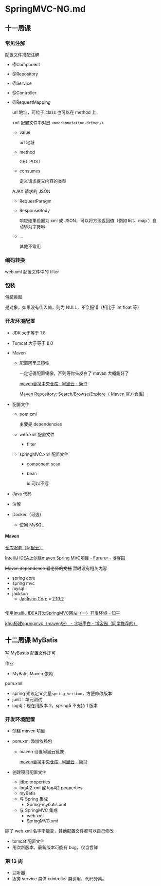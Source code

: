 # SpringMVC-NG.md

## 十一周课

### 常见注解

配置文件搭配注解

- @Component

- @Repository

- @Service

- @Controller

- @RequestMapping

  url 地址，可位于 class 也可以在 method 上，

  xml 配置文件中对应 `<mvc:annotation-driven/>`

  - value

    url 地址

  - method

    GET POST

  - consumes

    定义请求提交内容的类型

  AJAX 请求的 JSON

  - RequestParagm

  - ResponseBody

    响应结果设置为 xml 或 JSON，可以将方法返回值（例如 list、map ）自动转为字符串

  - ...

    其他不常用

### 编码转换

web.xml 配置文件中的 filter 

### 包装

包装类型

是对象，如果没有传入值，则为 NULL，不会报错（相比于 int float 等）

### 开发环境配置

- JDK 大于等于 1.8

- Tomcat 大于等于 8.0

- Maven 

  - 配置阿里云镜像

    一定记得配置镜像，否则等你头发白了 maven 大概跑好了

    [maven替换中央仓库- 阿里云 - 简书](https://www.jianshu.com/p/80384612ee1d)

    [Maven Repository: Search/Browse/Explore（ Maven 官方仓库）](https://mvnrepository.com/)

- 配置文件

  - pom.xml

    主要是 dependencies

  - web.xml 配置文件

    - filter

  - springMVC.xml 配置文件

    - component scan

    - bean 

      id 可以不写

- Java 代码
  
- 注解
  
- Docker（可选）
  
  - 使用 MySQL

#### Maven

[仓库服务（阿里云）](https://maven.aliyun.com/mvn/guide)

[IntelliJ IDEA上创建maven Spring MVC项目 - Fururur - 博客园](https://www.cnblogs.com/sinte-beuve/p/5730553.html)

~~Maven dependence 看老师的文档~~ 暂时没有相关内容

- spring core
- spring mvc
- mysql
- jackson
  - [Jackson Core](https://mvnrepository.com/artifact/com.fasterxml.jackson.core/jackson-core) » [2.10.2](https://mvnrepository.com/artifact/com.fasterxml.jackson.core/jackson-core/2.10.2)

```xml

```



[使用IntelliJ IDEA开发SpringMVC网站（一）开发环境 - 知乎](https://zhuanlan.zhihu.com/p/70888663)

[idea搭建springmvc（maven版） - 北城墨白 - 博客园（同学推荐的）](https://www.cnblogs.com/bcmb/p/12252591.html)

## 十二周课 MyBatis

写 MyBastis 配置文件即可

作业

- MyBatis Maven 依赖

pom.xml

- spring 建议定义变量`spring_version`，方便修改版本
- junit：单元测试
- log4j：现在用版本 2，spring5 不支持 1 版本

### 开发环境配置

- 创建 maven 项目

- pom.xml 添加依赖包

  - maven 设置阿里云镜像

    [maven替换中央仓库- 阿里云 - 简书](https://www.jianshu.com/p/80384612ee1d)

- 创建项目配置文件

  - jdbc.properties
  - log4j2.xml 或 log4j2.peoperties
  - myBatis
  - 与 Spring 集成
    - Spring-mybatis.xml
  - 与 SpringMVC 集成
    - web.xml
    - SpringMVC.xml

除了 web.xml 名字不能变，其他配置文件都可以自己修改

- tomcat 配置文件
- 用次新版本，最新版本可能有 bug，仅当尝鲜

### 第 13 周

- 监听器
- 服务 service 类供 controller 类调用，代码分离。